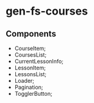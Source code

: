 # gen-fs-courses

## Components

- CourseItem;
- CoursesList;
- CurrentLessonInfo;
- LessonItem;
- LessonsList;
- Loader;
- Pagination;
- TogglerButton;
